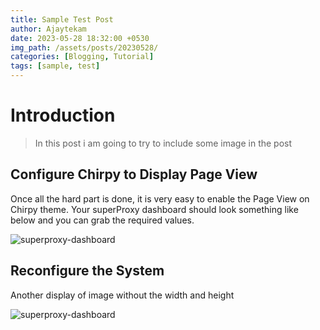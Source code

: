 ```yaml
---
title: Sample Test Post
author: Ajaytekam
date: 2023-05-28 18:32:00 +0530
img_path: /assets/posts/20230528/
categories: [Blogging, Tutorial]  
tags: [sample, test]
---
```


# Introduction 

> In this post i am going to try to include some image in the post

## Configure Chirpy to Display Page View

Once all the hard part is done, it is very easy to enable the Page View on Chirpy theme. Your superProxy dashboard should look something like below and you can grab the required values.

![superproxy-dashboard](test.png)

## Reconfigure the System 

Another display of image without the width and height

![superproxy-dashboard](test.png)
